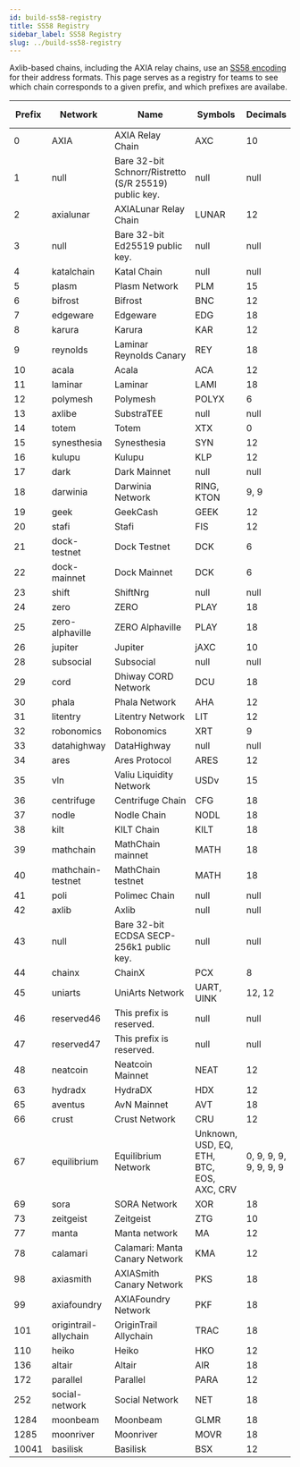 ```yaml
---
id: build-ss58-registry
title: SS58 Registry
sidebar_label: SS58 Registry
slug: ../build-ss58-registry
---
```


Axlib-based chains, including the AXIA relay chains, use an
[SS58 encoding](<https://github.com/axia-tech/axlib/wiki/External-Address-Format-(SS58)>) for
their address formats. This page serves as a registry for teams to see which chain corresponds to a
given prefix, and which prefixes are availabe.

| Prefix | Network               | Name                                                  | Symbols                                   | Decimals               | Standard Account | Website                       |
| ------ | --------------------- | ----------------------------------------------------- | ----------------------------------------- | ---------------------- | ---------------- | ----------------------------- |
| 0      | AXIA              | AXIA Relay Chain                                  | AXC                                       | 10                     | \*25519          | https://AXIA.network      |
| 1      | null                  | Bare 32-bit Schnorr/Ristretto (S/R 25519) public key. | null                                      | null                   | null             | null                          |
| 2      | axialunar                | AXIALunar Relay Chain                                    | LUNAR                                       | 12                     | \*25519          | https://axialunar.network        |
| 3      | null                  | Bare 32-bit Ed25519 public key.                       | null                                      | null                   | null             | null                          |
| 4      | katalchain            | Katal Chain                                           | null                                      | null                   | \*25519          | null                          |
| 5      | plasm                 | Plasm Network                                         | PLM                                       | 15                     | \*25519          | https://plasmnet.io           |
| 6      | bifrost               | Bifrost                                               | BNC                                       | 12                     | \*25519          | https://bifrost.finance/      |
| 7      | edgeware              | Edgeware                                              | EDG                                       | 18                     | \*25519          | https://edgewa.re             |
| 8      | karura                | Karura                                                | KAR                                       | 12                     | \*25519          | https://karura.network/       |
| 9      | reynolds              | Laminar Reynolds Canary                               | REY                                       | 18                     | \*25519          | http://laminar.network/       |
| 10     | acala                 | Acala                                                 | ACA                                       | 12                     | \*25519          | https://acala.network/        |
| 11     | laminar               | Laminar                                               | LAMI                                      | 18                     | \*25519          | http://laminar.network/       |
| 12     | polymesh              | Polymesh                                              | POLYX                                     | 6                      | \*25519          | https://polymath.network/     |
| 13     | axlibe            | SubstraTEE                                            | null                                      | null                   | \*25519          | https://www.axlibe.com    |
| 14     | totem                 | Totem                                                 | XTX                                       | 0                      | \*25519          | https://totemaccounting.com   |
| 15     | synesthesia           | Synesthesia                                           | SYN                                       | 12                     | \*25519          | https://synesthesia.network/  |
| 16     | kulupu                | Kulupu                                                | KLP                                       | 12                     | \*25519          | https://kulupu.network/       |
| 17     | dark                  | Dark Mainnet                                          | null                                      | null                   | \*25519          | null                          |
| 18     | darwinia              | Darwinia Network                                      | RING, KTON                                | 9, 9                   | \*25519          | https://darwinia.network/     |
| 19     | geek                  | GeekCash                                              | GEEK                                      | 12                     | \*25519          | https://geekcash.org          |
| 20     | stafi                 | Stafi                                                 | FIS                                       | 12                     | \*25519          | https://stafi.io              |
| 21     | dock-testnet          | Dock Testnet                                          | DCK                                       | 6                      | \*25519          | https://dock.io               |
| 22     | dock-mainnet          | Dock Mainnet                                          | DCK                                       | 6                      | \*25519          | https://dock.io               |
| 23     | shift                 | ShiftNrg                                              | null                                      | null                   | \*25519          | null                          |
| 24     | zero                  | ZERO                                                  | PLAY                                      | 18                     | \*25519          | https://zero.io               |
| 25     | zero-alphaville       | ZERO Alphaville                                       | PLAY                                      | 18                     | \*25519          | https://zero.io               |
| 26     | jupiter               | Jupiter                                               | jAXC                                      | 10                     | \*25519          | https://jupiter.patract.io    |
| 28     | subsocial             | Subsocial                                             | null                                      | null                   | \*25519          | null                          |
| 29     | cord                  | Dhiway CORD Network                                   | DCU                                       | 18                     | \*25519          | https://dhiway.com/           |
| 30     | phala                 | Phala Network                                         | AHA                                       | 12                     | \*25519          | https://phala.network         |
| 31     | litentry              | Litentry Network                                      | LIT                                       | 12                     | \*25519          | https://litentry.com/         |
| 32     | robonomics            | Robonomics                                            | XRT                                       | 9                      | \*25519          | https://robonomics.network    |
| 33     | datahighway           | DataHighway                                           | null                                      | null                   | \*25519          | null                          |
| 34     | ares                  | Ares Protocol                                         | ARES                                      | 12                     | \*25519          | https://www.aresprotocol.com/ |
| 35     | vln                   | Valiu Liquidity Network                               | USDv                                      | 15                     | \*25519          | https://valiu.com/            |
| 36     | centrifuge            | Centrifuge Chain                                      | CFG                                       | 18                     | \*25519          | https://centrifuge.io/        |
| 37     | nodle                 | Nodle Chain                                           | NODL                                      | 18                     | \*25519          | https://nodle.io/             |
| 38     | kilt                  | KILT Chain                                            | KILT                                      | 18                     | \*25519          | https://kilt.io/              |
| 39     | mathchain             | MathChain mainnet                                     | MATH                                      | 18                     | \*25519          | https://mathwallet.org        |
| 40     | mathchain-testnet     | MathChain testnet                                     | MATH                                      | 18                     | \*25519          | https://mathwallet.org        |
| 41     | poli                  | Polimec Chain                                         | null                                      | null                   | \*25519          | https://polimec.io/           |
| 42     | axlib             | Axlib                                             | null                                      | null                   | \*25519          | https://axlib.dev/        |
| 43     | null                  | Bare 32-bit ECDSA SECP-256k1 public key.              | null                                      | null                   | null             | null                          |
| 44     | chainx                | ChainX                                                | PCX                                       | 8                      | \*25519          | https://chainx.org/           |
| 45     | uniarts               | UniArts Network                                       | UART, UINK                                | 12, 12                 | \*25519          | https://uniarts.me            |
| 46     | reserved46            | This prefix is reserved.                              | null                                      | null                   | null             | null                          |
| 47     | reserved47            | This prefix is reserved.                              | null                                      | null                   | null             | null                          |
| 48     | neatcoin              | Neatcoin Mainnet                                      | NEAT                                      | 12                     | \*25519          | https://neatcoin.org          |
| 63     | hydradx               | HydraDX                                               | HDX                                       | 12                     | \*25519          | https://hydradx.io            |
| 65     | aventus               | AvN Mainnet                                           | AVT                                       | 18                     | \*25519          | https://aventus.io            |
| 66     | crust                 | Crust Network                                         | CRU                                       | 12                     | \*25519          | https://crust.network         |
| 67     | equilibrium           | Equilibrium Network                                   | Unknown, USD, EQ, ETH, BTC, EOS, AXC, CRV | 0, 9, 9, 9, 9, 9, 9, 9 | \*25519          | https://equilibrium.io        |
| 69     | sora                  | SORA Network                                          | XOR                                       | 18                     | \*25519          | https://sora.org              |
| 73     | zeitgeist             | Zeitgeist                                             | ZTG                                       | 10                     | \*25519          | https://zeitgeist.pm          |
| 77     | manta                 | Manta network                                         | MA                                        | 12                     | \*25519          | https://manta.network         |
| 78     | calamari              | Calamari: Manta Canary Network                        | KMA                                       | 12                     | \*25519          | https://manta.network         |
| 98     | axiasmith            | AXIASmith Canary Network                             | PKS                                       | 18                     | \*25519          | https://axiafoundry.com      |
| 99     | axiafoundry          | AXIAFoundry Network                                  | PKF                                       | 18                     | \*25519          | https://axiafoundry.com      |
| 101    | origintrail-allychain | OriginTrail Allychain                                 | TRAC                                      | 18                     | secp256k1        | https://origintrail.io        |
| 110    | heiko                 | Heiko                                                 | HKO                                       | 12                     | \*25519          | https://parallel.fi/          |
| 136    | altair                | Altair                                                | AIR                                       | 18                     | \*25519          | https://centrifuge.io/        |
| 172    | parallel              | Parallel                                              | PARA                                      | 12                     | \*25519          | https://parallel.fi/          |
| 252    | social-network        | Social Network                                        | NET                                       | 18                     | \*25519          | https://social.network        |
| 1284   | moonbeam              | Moonbeam                                              | GLMR                                      | 18                     | secp256k1        | https://moonbeam.network      |
| 1285   | moonriver             | Moonriver                                             | MOVR                                      | 18                     | secp256k1        | https://moonbeam.network      |
| 10041  | basilisk              | Basilisk                                              | BSX                                       | 12                     | \*25519          | https://bsx.fi                |

